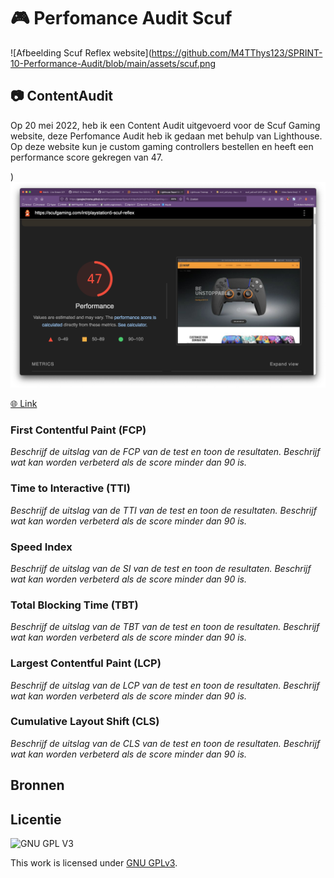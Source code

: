 # 🎮  Perfomance Audit Scuf 
![Afbeelding Scuf Reflex website](https://github.com/M4TThys123/SPRINT-10-Performance-Audit/blob/main/assets/scuf.png

## 📷  ContentAudit
Op 20 mei 2022, heb ik een Content Audit uitgevoerd voor de Scuf Gaming website, deze Perfomance Audit  heb ik gedaan met behulp van Lighthouse. Op deze website kun je custom gaming controllers bestellen en heeft een performance score gekregen van 47.

)
![Afbeelding Lightroom test van Scuf website](https://github.com/M4TThys123/SPRINT-10-Performance-Audit/blob/main/assets/scuf-lighthouse.png)

[🌐 Link](https://scufgaming.com/eu)


### First Contentful Paint (FCP)
_Beschrijf de uitslag van de FCP van de test en toon de resultaten. Beschrijf wat kan worden verbeterd als de score minder dan 90 is._

### Time to Interactive (TTI)
_Beschrijf de uitslag van de TTI van de test en toon de resultaten. Beschrijf wat kan worden verbeterd als de score minder dan 90 is._

### Speed Index
_Beschrijf de uitslag van de SI van de test en toon de resultaten. Beschrijf wat kan worden verbeterd als de score minder dan 90 is._

### Total Blocking Time (TBT)
_Beschrijf de uitslag van de TBT van de test en toon de resultaten. Beschrijf wat kan worden verbeterd als de score minder dan 90 is._

### Largest Contentful Paint (LCP)
_Beschrijf de uitslag van de LCP van de test en toon de resultaten. Beschrijf wat kan worden verbeterd als de score minder dan 90 is._

### Cumulative Layout Shift (CLS)
_Beschrijf de uitslag van de CLS van de test en toon de resultaten. Beschrijf wat kan worden verbeterd als de score minder dan 90 is._



## Bronnen

## Licentie

![GNU GPL V3](https://www.gnu.org/graphics/gplv3-127x51.png)

This work is licensed under [GNU GPLv3](./LICENSE).
